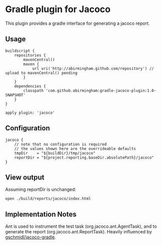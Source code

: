 # Gradle plugin for Jacoco

This plugin provides a gradle interface for generating a jacoco report.

## Usage
```
buildscript {
    repositories {
        mavenCentral()
        maven {
            url uri('http://abirmingham.github.com/repository') // upload to mavenCentral() pending
        }
    }
    dependencies {
        classpath 'com.github.abirmingham:gradle-jacoco-plugin:1.0-SNAPSHOT'
    }
}

apply plugin: 'jacoco'
```

## Configuration
```
jacoco {
    // note that no configuration is required
    // the values shown here are the overrideable defaults
    tmpDir    = "${buildDir}/tmp/jacoco"
    reportDir = "${project.reporting.baseDir.absolutePath}/jacoco"
}
```

## View output
Assuming reportDir is unchanged:
```
open ./build/reports/jacoco/index.html
```


## Implementation Notes
Ant is used to instrument the test task (org.jacoco.ant.AgentTask), and to generate the report (org.jacoco.ant.ReportTask). Heavily influenced by [gschmidl/jacoco-gradle](http://github.com/gschmidl/jacoco-gradle).
